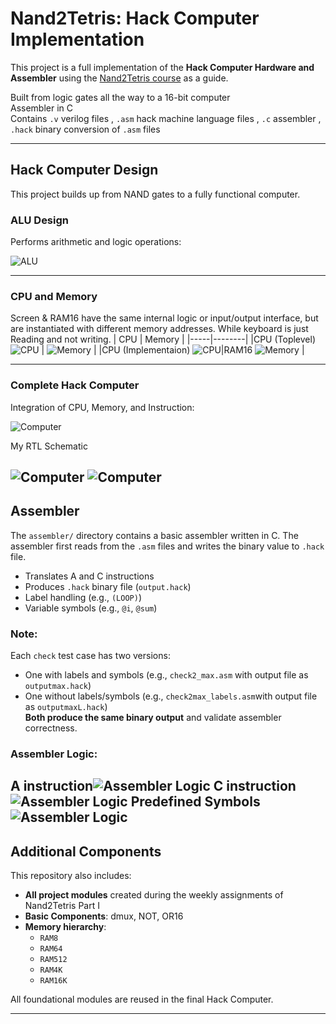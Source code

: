 #  Nand2Tetris: Hack Computer Implementation

This project is a full implementation of the **Hack Computer Hardware and Assembler**  using the [Nand2Tetris course](https://www.nand2tetris.org/) as a guide.


 Built from logic gates all the way to a 16-bit computer  
 Assembler in C   
 Contains `.v` verilog files  , `.asm` hack machine language files , `.c` assembler , `.hack` binary conversion of `.asm` files 

---


##  Hack Computer Design

This project builds up from NAND gates to a fully functional computer.

###  ALU Design

Performs arithmetic and logic operations:

![ALU](https://github.com/anujk2004/nandtotetris/blob/main/images/alu.png)

---

###  CPU and Memory
Screen & RAM16 have the same internal logic or input/output interface, but are instantiated with different memory addresses.
While keyboard is just Reading and not writing.
| CPU | Memory |
|-----|--------|
|CPU (Toplevel) ![CPU](https://github.com/anujk2004/nandtotetris/blob/main/images/cputop.png) | ![Memory](https://github.com/anujk2004/nandtotetris/blob/main/images/mem.png) |
|CPU (Implementaion)  ![CPU](https://github.com/anujk2004/nandtotetris/blob/main/images/insidecpu.png)|RAM16 ![Memory](https://github.com/anujk2004/nandtotetris/blob/main/images/RAM16.png) |

---

###  Complete Hack Computer

Integration of CPU, Memory, and Instruction:


![Computer](https://github.com/anujk2004/nandtotetris/blob/main/images/hackcompdesign.png?raw=true)

My RTL Schematic

![Computer](https://github.com/anujk2004/nandtotetris/blob/main/images/hack_comp_top.png?raw=true)
![Computer](https://github.com/anujk2004/nandtotetris/blob/main/images/hack_comp_expanded.png?raw=true)
---

##  Assembler

The `assembler/` directory contains a basic assembler written in C.
The assembler first reads from the `.asm` files and writes the binary value to `.hack` file.


- Translates A and C instructions
- Produces `.hack` binary file (`output.hack`)
- Label handling (e.g., `(LOOP)`) 
- Variable symbols (e.g., `@i`, `@sum`)

###  Note:
Each `check` test case has two versions:
- One with labels and symbols (e.g., `check2_max.asm`  with output file as  `outputmax.hack`)
- One without labels/symbols (e.g., `check2max_labels.asm`with output file as  `outputmaxL.hack`)  
 **Both produce the same binary output** and validate assembler correctness.




### Assembler Logic:
A instruction![Assembler Logic](https://github.com/anujk2004/nandtotetris/blob/main/images/Ainstruct.png)
C instruction![Assembler Logic](https://github.com/anujk2004/nandtotetris/blob/main/images/Cinstruct.png)
Predefined Symbols ![Assembler Logic](https://github.com/anujk2004/nandtotetris/blob/main/images/predefinedsymb.png)
---
## Additional Components

This repository also includes:

- **All project modules** created during the weekly assignments of Nand2Tetris Part I
- **Basic Components**: dmux, NOT, OR16
- **Memory hierarchy**:
  - `RAM8`
  - `RAM64`
  - `RAM512`
  - `RAM4K`
  - `RAM16K`

All foundational modules are reused in the final Hack Computer.

---





